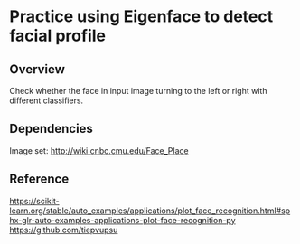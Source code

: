 # Practice using Eigenface to detect facial profile
## Overview
Check whether the face in input image turning to the left or right with different classifiers.

## Dependencies
Image set: http://wiki.cnbc.cmu.edu/Face_Place

## Reference
https://scikit-learn.org/stable/auto_examples/applications/plot_face_recognition.html#sphx-glr-auto-examples-applications-plot-face-recognition-py
https://github.com/tiepvupsu
